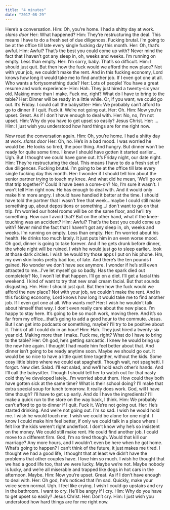 ```yaml
---
title: "4 minutes"
date: "2017-08-29"
---
```


Here’s a conversation.
Him: Oh, you’re home. I had a shitty day at work. _slams door_
Her: What happened?
Him: They’re restructuring the deal. This means I have to do a fresh set of due diligences. Fucking brutal. I’m going to be at the office till late every single fucking day this month.
Her: Oh, that’s awful.
Him: Awful? That’s the best you could come up with? Never mind the fact that I haven’t got any sleep in, oh, weeks and weeks. I’m running on empty. Less than empty.
Her: I’m sorry, baby. That’s so difficult.
Him: I should just quit. But then how the fuck would we afford the new place? Not with your job, we couldn’t make the rent. And in this fucking economy, Lord knows how long it would take me to find another job. If I even got one at all. Who wants a fortysomething dude?
Her: Lots of people! You have a great resume and work experience-
Him: Hah. They just hired a twenty-six year old. Making more than I make. Fuck me, right? What do I have to bring to the table?
Her: Dinner will be ready in a little while. Or, if you want, we could go out. It’s Friday. I could call the babysitter-
Him: We probably can’t afford to go to dinner if I quit. Fuck it. We’re not going out.
Her: Oh.
Him: Now you’re upset. Great. As if I don’t have enough to deal with.
Her: No, no, I’m not upset.
Him: Why do you have to get upset so easily? Jesus Christ.
Her: …
Him: I just wish you understood how hard things are for me right now.

Now read the conversation again.
Him: Oh, you’re home. I had a shitty day at work. _slams door_
Her: Oh, no. He’s in a bad mood. I was worried he would be. He looks so tired, the poor thing. And hungry. But dinner won’t be ready for quite some time. I knew I should have gotten it started earlier…Ugh. But I thought we could have gone out. It’s Friday night, our date night.
Him: They’re restructuring the deal. This means I have to do a fresh set of due diligences. Fucking brutal. I’m going to be at the office till late every single fucking day this month.
Her: I wonder if I should tell him about the senior partner trying to touch my knee. And what did he mean, ‘We’ll go on that trip together?’ Could it have been a come-on? No, I’m sure it wasn’t.
I won’t tell Him right now. He has enough to deal with. And it would only make him more angry. I should have handled it better at the time. I should have told the partner that I wasn’t free that week…maybe I could still make something up, about depositions or something…I don’t want to go on that trip. I’m worried our hotel rooms will be on the same floor, and he’ll try something. How can I avoid that? But on the other hand, what if the knee-touching was an accident?
Him: Awful? That’s the best you could come up with? Never mind the fact that I haven’t got any sleep in, oh, weeks and weeks. I’m running on empty. Less than empty.
Her: I’m worried about his health. He drinks too much lately. It just puts him in an even worse mood. Oh god, dinner is going to take forever. And if he gets drunk before dinner, the whole night will be ruined. I wish he would just go to sleep earlier…look at those dark circles. I wish he would try those apps I put on his phone.
Hm, my own skin looks pretty bad too, of late. And there’s the ten pounds I gained. No wonder we don’t have sex anymore. I wonder if he’s still even attracted to me…I’ve let myself go so badly. Has the spark died out completely? No, I won’t let that happen. I’ll go on a diet. I’ll get a facial this weekend. I kind of want to try that new snail cream facial. But that sounds disgusting. Hm.
Him: I should just quit. But then how the fuck would we afford the new place? Not with your job, we couldn’t make the rent. And in this fucking economy, Lord knows how long it would take me to find another job. If I even got one at all. Who wants me?
Her: I wish he wouldn’t talk about himself that way. I don’t even really care about the new place. I’m happy to stay here. It’s going to be so much work, moving there. And it’s so far from my office…that’s going to add a good hour to the commute. Jesus. But I can get into podcasts or something, maybe? I’ll try to be positive about it. Think of all I could do in an hour!
Him: Hah. They just hired a twenty-six year old. Making more than I make. Fuck me, right? What do I have to bring to the table?
Her: Oh god, he’s getting sarcastic. I knew he would bring up the new hire again. I thought I had made him feel better about that. And dinner isn’t going to be ready anytime soon.
Maybe we should go out. It would be so nice to have a little quiet time together, without the kids. Some cosy little bistro where we could eat spaghetti. Though wait, not spaghetti. I forgot. New diet. Salad. I’ll eat salad, and we’ll hold each other’s hands. And I’ll call the babysitter. Though I should tell her to watch out for that nasty cold they’ve developed lately…I’m worried about them. How could they both have gotten sick at the same time? What is their school doing? I’ll make that extra special soup for lunch tomorrow. It really does work. God, will I have time though? I’ll have to get up early. And do I have the ingredients? I’ll make a quick run to the store on the way back, I think.
Him: We probably can’t afford to go to dinner if I quit. Fuck it. We’re not going out.
Her: He’s started drinking. And we’re not going out. I’m so sad. I wish he would hold me. I wish he would touch me. I wish we could be alone for one night. I know I could make him feel better, if only we could talk in a place where I felt like the kids weren’t right underfoot.
I don’t know why he’s so insistent on the money. We could still make rent. He could find another job. I could move to a different firm. God, I’m so tired though. Would that kill our marriage? Any more hours, and I wouldn’t even be here when he got home. What’s going to happen? I can’t think of the future, it just makes me tired. I thought we had a good life, I thought that at least we didn’t have the problems that other couples have. I love him so much. I wish he thought that we had a good life too, that we were lucky. Maybe we’re not. Maybe nobody is lucky, and we’re all miserable and trapped like dogs in hot cars in the afternoon. Maybe.
Him: Now you’re upset. Great. As if I don’t have enough to deal with.
Her: Oh god, he’s noticed that I’m sad. Quickly, make your voice seem normal. Ugh. I feel like crying.
I wish I could go upstairs and cry in the bathroom. I want to cry.
He’ll be angry if I cry.
Him: Why do you have to get upset so easily? Jesus Christ.
Her: Don’t cry.
Him: I just wish you understood how hard things are for me right now.

